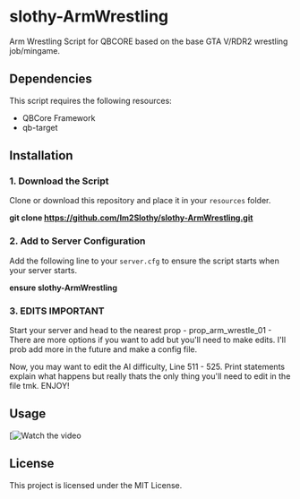 # slothy-ArmWrestling
Arm Wrestling Script for QBCORE based on the base GTA V/RDR2 wrestling job/mingame. 

## Dependencies

This script requires the following resources:
- QBCore Framework
- qb-target

## Installation

### 1. Download the Script

Clone or download this repository and place it in your `resources` folder.


**git clone https://github.com/Im2Slothy/slothy-ArmWrestling.git**


### 2. Add to Server Configuration

Add the following line to your `server.cfg` to ensure the script starts when your server starts.


**ensure slothy-ArmWrestling**


### 3. EDITS IMPORTANT

Start your server and head to the nearest prop - prop_arm_wrestle_01 - There are more options if you want to add but you'll need to make edits. I'll prob add more in the future and make a config file. 

Now, you may want to edit the AI difficulty, Line 511 - 525. Print statements explain what happens but really thats the only thing you'll need to edit in the file tmk. ENJOY!

## Usage

[![Watch the video](https://www.youtube.com/watch?v=D-97BziOOrs)

## License

This project is licensed under the MIT License. 
